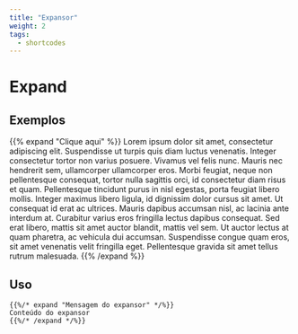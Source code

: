 ```yaml
---
title: "Expansor"
weight: 2
tags:
  - shortcodes
---
```


# Expand

## Exemplos

{{% expand "Clique aqui" %}}
Lorem ipsum dolor sit amet, consectetur adipiscing elit. Suspendisse ut turpis quis diam luctus venenatis. Integer consectetur tortor non varius posuere. Vivamus vel felis nunc. Mauris nec hendrerit sem, ullamcorper ullamcorper eros. Morbi feugiat, neque non pellentesque consequat, tortor nulla sagittis orci, id consectetur diam risus et quam. Pellentesque tincidunt purus in nisl egestas, porta feugiat libero mollis. Integer maximus libero ligula, id dignissim dolor cursus sit amet. Ut consequat id erat ac ultrices. Mauris dapibus accumsan nisl, ac lacinia ante interdum at. Curabitur varius eros fringilla lectus dapibus consequat. Sed erat libero, mattis sit amet auctor blandit, mattis vel sem. Ut auctor lectus at quam pharetra, ac vehicula dui accumsan. Suspendisse congue quam eros, sit amet venenatis velit fringilla eget. Pellentesque gravida sit amet tellus rutrum malesuada. 
{{% /expand %}}

## Uso

```
{{%/* expand "Mensagem do expansor" */%}}
Conteúdo do expansor
{{%/* /expand */%}}
```
